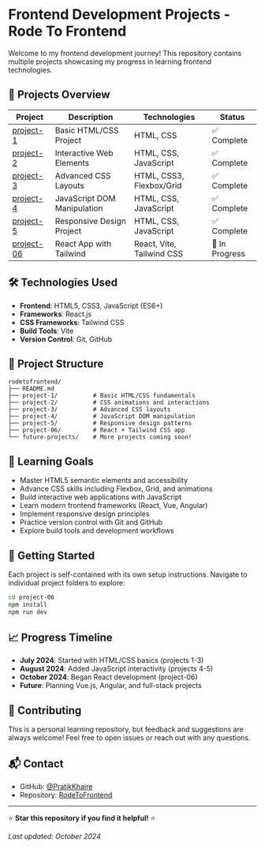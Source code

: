 # Frontend Development Projects - Rode To Frontend

Welcome to my frontend development journey! This repository contains multiple projects showcasing my progress in learning frontend technologies.

## 🚀 Projects Overview

| Project | Description | Technologies | Status |
|---------|-------------|--------------|--------|
| [project-1](./project-1/) | Basic HTML/CSS Project | HTML, CSS | ✅ Complete |
| [project-2](./project-2/) | Interactive Web Elements | HTML, CSS, JavaScript | ✅ Complete |
| [project-3](./project-3/) | Advanced CSS Layouts | HTML, CSS3, Flexbox/Grid | ✅ Complete |
| [project-4](./project-4/) | JavaScript DOM Manipulation | HTML, CSS, JavaScript | ✅ Complete |
| [project-5](./project-5/) | Responsive Design Project | HTML, CSS, JavaScript | ✅ Complete |
| [project-06](./project-06/) | React App with Tailwind | React, Vite, Tailwind CSS | 🚧 In Progress |

## 🛠️ Technologies Used

- **Frontend**: HTML5, CSS3, JavaScript (ES6+)
- **Frameworks**: React.js
- **CSS Frameworks**: Tailwind CSS
- **Build Tools**: Vite
- **Version Control**: Git, GitHub

## 📁 Project Structure

```
rodetofrontend/
├── README.md
├── project-1/          # Basic HTML/CSS fundamentals
├── project-2/          # CSS animations and interactions
├── project-3/          # Advanced CSS layouts
├── project-4/          # JavaScript DOM manipulation
├── project-5/          # Responsive design patterns
├── project-06/         # React + Tailwind CSS app
└── future-projects/    # More projects coming soon!
```

## 🎯 Learning Goals

- Master HTML5 semantic elements and accessibility
- Advance CSS skills including Flexbox, Grid, and animations
- Build interactive web applications with JavaScript
- Learn modern frontend frameworks (React, Vue, Angular)
- Implement responsive design principles
- Practice version control with Git and GitHub
- Explore build tools and development workflows

## 🚀 Getting Started

Each project is self-contained with its own setup instructions. Navigate to individual project folders to explore:

```bash
cd project-06
npm install
npm run dev
```

## 📈 Progress Timeline

- **July 2024**: Started with HTML/CSS basics (projects 1-3)
- **August 2024**: Added JavaScript interactivity (projects 4-5)
- **October 2024**: Began React development (project-06)
- **Future**: Planning Vue.js, Angular, and full-stack projects

## 🤝 Contributing

This is a personal learning repository, but feedback and suggestions are always welcome! Feel free to open issues or reach out with any questions.

## 📬 Contact

- GitHub: [@PratikKhaire](https://github.com/PratikKhaire)
- Repository: [RodeToFrontend](https://github.com/PratikKhaire/RodeToFrontend)

---

⭐ **Star this repository if you find it helpful!** ⭐

*Last updated: October 2024*